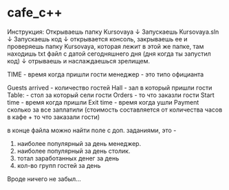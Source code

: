 # cafe_c++

Инструкция:
Открываешь папку Kursovaya
↓
Запускаешь Kursovaya.sln
↓
Запускаешь код
↓
открывается консоль, закрываешь ее и проверяешь папку Kursovaya, которая лежит в этой же папке, там находишь txt файл с датой сегодняшнего дня (дня когда ты запустил код)
↓
отрываешь и наслаждаешься зрелищем.

TIME - время когда пришли гости
менеджер - это типо официанта

Guests arrived - количество гостей
Hall - зал в который пришли гости
Table: - стол за который сели гости
Orders - то что заказли гости
Start time - время когда пришли
Exit time - время когда ушли
Payment сколько за все заплатили (стоимость составляется от количества часов в кафе + то что заказали гости)

в конце файла можно найти поле с доп. заданиями, это -
1) наиболее популярный за день менеджер.
2) наиболее популярный за день столик.
3) тотал заработанных денег за день
4) кол-во групп гостей за день

Вроде ничего не забыл...